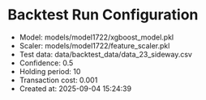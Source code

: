 # Backtest Run Configuration

- Model: models/model1722/xgboost_model.pkl
- Scaler: models/model1722/feature_scaler.pkl
- Test data: data/backtest_data/data_23_sideway.csv
- Confidence: 0.5
- Holding period: 10
- Transaction cost: 0.001
- Created at: 2025-09-04 15:24:39
